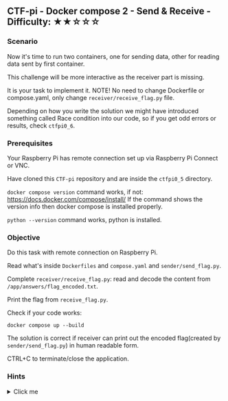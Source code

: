 ## CTF-pi - Docker compose 2 - Send & Receive - Difficulty: ★★☆☆☆

### Scenario

Now it's time to run two containers, one for sending data, other for reading data sent by first container.

This challenge will be more interactive as the receiver part is missing.

It is your task to implement it. NOTE! No need to change Dockerfile or compose.yaml, only change `receiver/receive_flag.py` file.

Depending on how you write the solution we might have introduced something called Race condition into our code, so if you get odd errors or results, check `ctfpi0_6`.

### Prerequisites

Your Raspberry Pi has remote connection set up via Raspberry Pi Connect or VNC.

Have cloned this `CTF-pi` repository and are inside the `ctfpi0_5` directory.

`docker compose version` command works, if not: https://docs.docker.com/compose/install/
If the command shows the version info then docker compose is installed properly.

`python --version` command works, python is installed.

### Objective

Do this task with remote connection on Raspberry Pi.

Read what's inside `Dockerfiles` and `compose.yaml` and `sender/send_flag.py`.

Complete `receiver/receive_flag.py`: read and decode the content from `/app/answers/flag_encoded.txt`.

Print the flag from `receive_flag.py`.

Check if your code works:
```
docker compose up --build
```

The solution is correct if receiver can print out the encoded flag(created by `sender/send_flag.py`) in human readable form.

CTRL+C to terminate/close the application.

### **Hints**

<details>
<summary>Click me</summary>
  
Sender encodes the letters on by one into unicode.

File accessible for both the python apps is `/app/answers/flag_encoded.txt`

`receive_flag.py` should use `chr()` to convert unicode into human readable form.

There's an example code given in `answers/`

</details>
